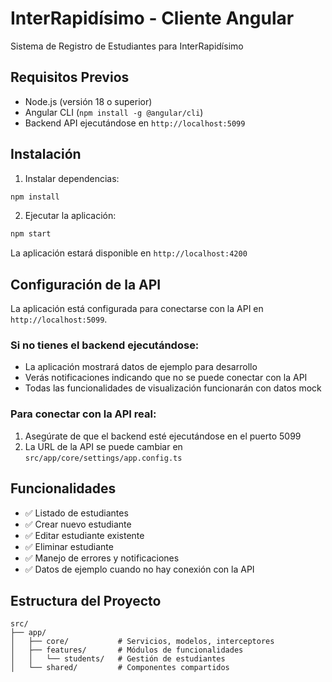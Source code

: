 # InterRapidísimo - Cliente Angular

Sistema de Registro de Estudiantes para InterRapidísimo

## Requisitos Previos

- Node.js (versión 18 o superior)
- Angular CLI (`npm install -g @angular/cli`)
- Backend API ejecutándose en `http://localhost:5099`

## Instalación

1. Instalar dependencias:
```bash
npm install
```

2. Ejecutar la aplicación:
```bash
npm start
```

La aplicación estará disponible en `http://localhost:4200`

## Configuración de la API

La aplicación está configurada para conectarse con la API en `http://localhost:5099`.

### Si no tienes el backend ejecutándose:
- La aplicación mostrará datos de ejemplo para desarrollo
- Verás notificaciones indicando que no se puede conectar con la API
- Todas las funcionalidades de visualización funcionarán con datos mock

### Para conectar con la API real:
1. Asegúrate de que el backend esté ejecutándose en el puerto 5099
2. La URL de la API se puede cambiar en `src/app/core/settings/app.config.ts`

## Funcionalidades

- ✅ Listado de estudiantes
- ✅ Crear nuevo estudiante
- ✅ Editar estudiante existente
- ✅ Eliminar estudiante
- ✅ Manejo de errores y notificaciones
- ✅ Datos de ejemplo cuando no hay conexión con la API

## Estructura del Proyecto

```
src/
├── app/
│   ├── core/           # Servicios, modelos, interceptores
│   ├── features/       # Módulos de funcionalidades
│   │   └── students/   # Gestión de estudiantes
│   └── shared/         # Componentes compartidos
``` 
